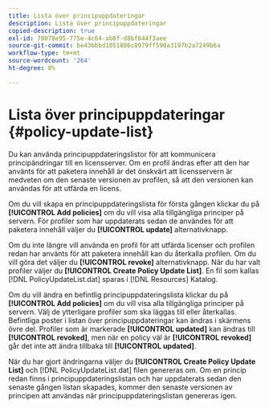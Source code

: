 ```yaml
---
title: Lista över principuppdateringar
description: Lista över principuppdateringar
copied-description: true
exl-id: 78078e95-775e-4c64-ab0f-d8bf644f3aee
source-git-commit: be43bbbd1051886c8979ff590a3197b2a7249b6a
workflow-type: tm+mt
source-wordcount: '264'
ht-degree: 0%

---
```


# Lista över principuppdateringar {#policy-update-list}

Du kan använda principuppdateringslistor för att kommunicera principändringar till en licensserver. Om en profil ändras efter att den har använts för att paketera innehåll är det önskvärt att licensservern är medveten om den senaste versionen av profilen, så att den versionen kan användas för att utfärda en licens.

Om du vill skapa en principuppdateringslista för första gången klickar du på **[!UICONTROL Add policies]** om du vill visa alla tillgängliga principer på servern. För profiler som har uppdaterats sedan de användes för att paketera innehåll väljer du **[!UICONTROL update]** alternativknapp.

Om du inte längre vill använda en profil för att utfärda licenser och profilen redan har använts för att paketera innehåll kan du återkalla profilen. Om du vill göra det väljer du **[!UICONTROL revoke]** alternativknapp. När du har valt profiler väljer du **[!UICONTROL Create Policy Update List]**. En fil som kallas [!DNL PolicyUpdateList.dat] sparas i [!DNL Resources] Katalog.

Om du vill ändra en befintlig principuppdateringslista klickar du på **[!UICONTROL Add policies]** om du vill visa alla tillgängliga principer på servern. Välj de ytterligare profiler som ska läggas till eller återkallas. Befintliga poster i listan över principuppdateringar kan ändras i skärmens övre del. Profiler som är markerade **[!UICONTROL updated]** kan ändras till **[!UICONTROL revoked]**, men när en policy väl är **[!UICONTROL revoked]** går det inte att ändra tillbaka till **[!UICONTROL updated]**.

När du har gjort ändringarna väljer du **[!UICONTROL Create Policy Update List]** och [!DNL PolicyUpdateList.dat] filen genereras om. Om en princip redan finns i principuppdateringslistan och har uppdaterats sedan den senaste gången listan skapades, kommer den senaste versionen av principen att användas när principuppdateringslistan genereras igen.
